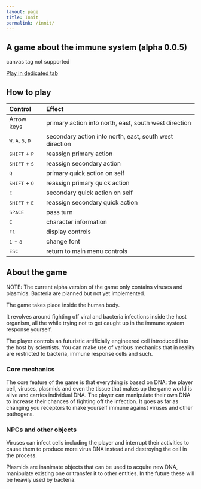 ```yaml
---
layout: page
title: Innit
permalink: /innit/
---
```


## A game about the immune system (alpha 0.0.5)

<canvas id="canvas">
    canvas tag not supported
</canvas>
<script src="/wasm/innit.js"></script>
<script>
    var arrow_keys_handler = function(e) {
        switch(e.code) {
            case "ArrowUp": case "ArrowDown": case "ArrowLeft": case "ArrowRight":
            case "Space": e.preventDefault(); break;
            default: break; // do not block other keys
        }
    };
    window.addEventListener("keydown", arrow_keys_handler, false);
    window.addEventListener("load", async () => {
        await wasm_bindgen("/wasm/innit_bg.wasm");
    });
</script>

[Play in dedicated tab](https://micutio.github.io/innit.html)

## How to play

| Control                                                | Effect                                                  |
| :----------------------------------------------------- | :------------------------------------------------------ |
| Arrow keys                                             | primary action into north, east, south west direction   |
| <kbd>W</kbd>, <kbd>A</kbd>, <kbd>S</kbd>, <kbd>D</kbd> | secondary action into north, east, south west direction |
| <kbd>SHIFT</kbd> + <kbd>P</kbd>                        | reassign primary action                                 |
| <kbd>SHIFT</kbd> + <kbd>S</kbd>                        | reassign secondary action                               |
| <kbd>Q</kbd>                                           | primary quick action on self                            |
| <kbd>SHIFT</kbd> + <kbd>Q</kbd>                        | reassign primary quick action                           |
| <kbd>E</kbd>                                           | secondary quick action on self                          |
| <kbd>SHIFT</kbd> + <kbd>E</kbd>                        | reassign secondary quick action                         |
| <kbd>SPACE</kbd>                                       | pass turn                                               |
| <kbd>C</kbd>                                           | character information                                   |
| <kbd>F1</kbd>                                          | display controls                                        |
| <kbd>1</kbd> - <kbd>8</kbd>                            | change font                                             |
| <kbd>ESC</kbd>                                         | return to main menu controls                            |

## About the game

NOTE: The current alpha version of the game only contains viruses and plasmids. Bacteria are planned but not yet implemented.

The game takes place inside the human body.

It revolves around fighting off viral and bacteria infections inside the host organism, all the while trying not to get caught up in the immune system response yourself.

The player controls an futuristic artificially engineered cell introduced into the host by scientists. You can make use of various mechanics that in reality are restricted to bacteria, immune response cells and such.

### Core mechanics

The core feature of the game is that everything is based on DNA: the player cell, viruses, plasmids and even the tissue that makes up the game world is alive and carries individual DNA. The player can manipulate their own DNA to increase their chances of fighting off the infection. It goes as far as changing you receptors to make yourself immune against viruses and other pathogens.

### NPCs and other objects

Viruses can infect cells including the player and interrupt their activities to cause them to produce more virus DNA instead and destroying the cell in the process.

Plasmids are inanimate objects that can be used to acquire new DNA, manipulate existing one or transfer it to other entities. In the future these will be heavily used by bacteria.
